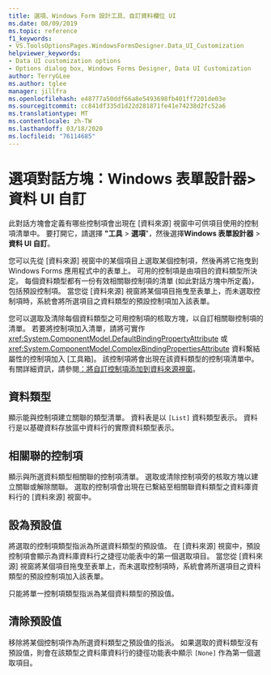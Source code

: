 ```yaml
---
title: 選項、Windows Form 設計工具、自訂資料欄位 UI
ms.date: 08/09/2019
ms.topic: reference
f1_keywords:
- VS.ToolsOptionsPages.WindowsFormsDesigner.Data_UI_Customization
helpviewer_keywords:
- Data UI customization options
- Options dialog box, Windows Forms Designer, Data UI Customization
author: TerryGLee
ms.author: tglee
manager: jillfra
ms.openlocfilehash: e48777a50ddf66a8e5493698fb401ff7201de03e
ms.sourcegitcommit: cc841df335d1d22d281871fe41e74238d2fc52a6
ms.translationtype: MT
ms.contentlocale: zh-TW
ms.lasthandoff: 03/18/2020
ms.locfileid: "76114685"
---
```

# <a name="options-dialog-box-windows-forms-designer--data-ui-customization"></a>選項對話方塊：Windows 表單設計器>資料 UI 自訂

此對話方塊會定義有哪些控制項會出現在 [資料來源] 視窗中可供項目使用的控制項清單中。 要打開它，請選擇 **"工具** > **選項**"，然後選擇**Windows 表單設計器** > **資料 UI 自訂**。

您可以先從 [資料來源] 視窗中的某個項目上選取某個控制項，然後再將它拖曳到 Windows Forms 應用程式中的表單上。 可用的控制項是由項目的資料類型所決定。 每個資料類型都有一份有效相關聯控制項的清單 (如此對話方塊中所定義)，包括預設控制項。 當您從 [資料來源] 視窗將某個項目拖曳至表單上，而未選取控制項時，系統會將所選項目之資料類型的預設控制項加入該表單。

您可以選取及清除每個資料類型之可用控制項的核取方塊，以自訂相關聯控制項的清單。 若要將控制項加入清單，請將可實作 <xref:System.ComponentModel.DefaultBindingPropertyAttribute> 或 <xref:System.ComponentModel.ComplexBindingPropertiesAttribute> 資料繫結屬性的控制項加入 [工具箱]。 該控制項將會出現在該資料類型的控制項清單中。 有關詳細資訊，請參閱[：將自訂控制項添加到資料來源視窗](../..//data-tools/add-custom-controls-to-the-data-sources-window.md)。

## <a name="data-type"></a>資料類型

顯示能與控制項建立關聯的類型清單。 資料表是以 `[List]` 資料類型表示。 資料行是以基礎資料存放區中資料行的實際資料類型表示。

## <a name="associated-controls"></a>相關聯的控制項

顯示與所選資料類型相關聯的控制項清單。 選取或清除控制項旁的核取方塊以建立關聯或解除關聯。 選取的控制項會出現在已繫結至相關聯資料類型之資料庫資料行的 [資料來源] 視窗中。

## <a name="set-default"></a>設為預設值

將選取的控制項類型指派為所選資料類型的預設值。 在 [資料來源] 視窗中，預設控制項會顯示為資料庫資料行之捷徑功能表中的第一個選取項目。 當您從 [資料來源] 視窗將某個項目拖曳至表單上，而未選取控制項時，系統會將所選項目之資料類型的預設控制項加入該表單。

只能將單一控制項類型指派為某個資料類型的預設值。

## <a name="clear-default"></a>清除預設值

移除將某個控制項作為所選資料類型之預設值的指派。 如果選取的資料類型沒有預設值，則會在該類型之資料庫資料行的捷徑功能表中顯示 `[None]` 作為第一個選取項目。
